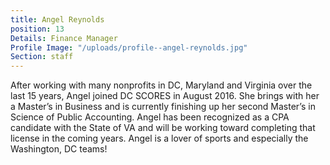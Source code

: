 ```yaml
---
title: Angel Reynolds
position: 13
Details: Finance Manager
Profile Image: "/uploads/profile--angel-reynolds.jpg"
Section: staff
---
```


After working with many nonprofits in DC, Maryland and Virginia over the last 15 years, Angel joined DC SCORES in August 2016. She brings with her a Master’s in Business and is currently finishing up her second Master’s in Science of Public Accounting. Angel has been recognized as a CPA candidate with the State of VA and will be working toward completing that license in the coming years. Angel is a lover of sports and especially the Washington, DC teams!
